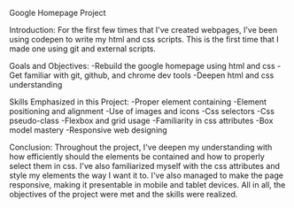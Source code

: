 Google Homepage Project

Introduction:
    For the first few times that I've created webpages, I've been using codepen to write my html and css scripts. This is the first time that I made one using git and external scripts.

Goals and Objectives:
-Rebuild the google homepage using html and css
-Get familiar with git, github, and chrome dev tools
-Deepen html and css understanding

Skills Emphasized in this Project:
-Proper element containing
-Element positioning and alignment
-Use of images and icons
-Css selectors
-Css pseudo-class
-Flexbox and grid usage
-Familiarity in css attributes
-Box model mastery
-Responsive web designing

Conclusion:
    Throughout the project, I've deepen my understanding with how efficiently should the elements be contained and how to properly select them in css. I've also familiarized myself with the css attributes and style my elements the way I want it to. I've also managed to make the page responsive, making it presentable in mobile and tablet devices. All in all, the objectives of the project were met and the skills were realized.